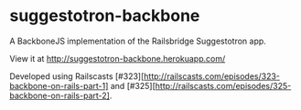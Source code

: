 suggestotron-backbone
=====================
A BackboneJS implementation of the Railsbridge Suggestotron app.

View it at http://suggestotron-backbone.herokuapp.com/

Developed using Railscasts [#323][http://railscasts.com/episodes/323-backbone-on-rails-part-1] and [#325][http://railscasts.com/episodes/325-backbone-on-rails-part-2].
